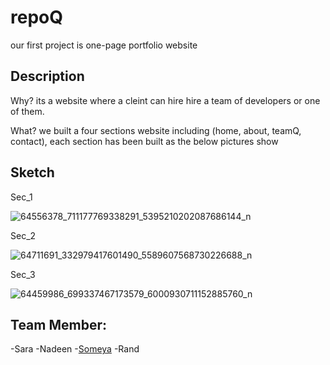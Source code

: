 # repoQ
our first project is one-page portfolio website

## Description 
Why? its a website where a cleint can hire hire a team of developers or one of them.

What? we built a four sections website including (home, about, teamQ, contact), each section has been built as the below pictures show 



## Sketch 

Sec_1 

![64556378_711177769338291_5395210202087686144_n](https://user-images.githubusercontent.com/47992412/59746779-40ac1780-9280-11e9-81fc-94ad4e5d78b9.jpg)

Sec_2

![64711691_332979417601490_5589607568730226688_n](https://user-images.githubusercontent.com/47992412/59746943-91bc0b80-9280-11e9-801f-c2ac5f2b3273.jpg)


Sec_3

![64459986_699337467173579_6000930711152885760_n](https://user-images.githubusercontent.com/47992412/59747257-34748a00-9281-11e9-9532-2b91aab50327.jpg)



## Team Member:
-Sara
-Nadeen
-[Someya](https://github.com/someyaaltous)
-Rand
